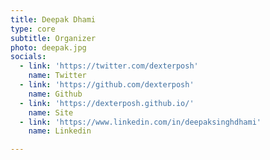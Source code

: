 ```yaml
---
title: Deepak Dhami
type: core
subtitle: Organizer
photo: deepak.jpg
socials:
  - link: 'https://twitter.com/dexterposh'
    name: Twitter
  - link: 'https://github.com/dexterposh'
    name: Github
  - link: 'https://dexterposh.github.io/'
    name: Site      
  - link: 'https://www.linkedin.com/in/deepaksinghdhami'
    name: Linkedin

---
```


